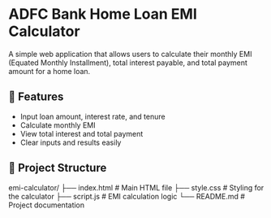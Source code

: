 # ADFC Bank Home Loan EMI Calculator

A simple web application that allows users to calculate their monthly EMI (Equated Monthly Installment), total interest payable, and total payment amount for a home loan.

## 🧮 Features

- Input loan amount, interest rate, and tenure
- Calculate monthly EMI
- View total interest and total payment
- Clear inputs and results easily

## 📁 Project Structure

emi-calculator/
├── index.html # Main HTML file
├── style.css # Styling for the calculator
├── script.js # EMI calculation logic
└── README.md # Project documentation
